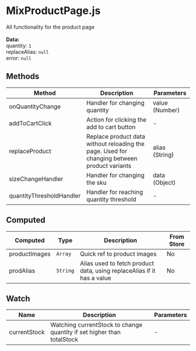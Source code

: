# MixProductPage.js

All functionality for the product page<br><br> **Data:**<br> quantity: `1`<br> replaceAlias: `null`<br> error: `null`

## Methods

<!-- @vuese:MixProductPage.js:methods:start -->
|Method|Description|Parameters|
|---|---|---|
|onQuantityChange|Handler for changing quantity|value (Number)|
|addToCartClick|Action for clicking the add to cart button|-|
|replaceProduct|Replace product data without reloading the page. Used for changing between product variants|alias (String)|
|sizeChangeHandler|Handler for changing the sku|data (Object)|
|quantityThresholdHandler|Handler for reaching quantity threshold|-|

<!-- @vuese:MixProductPage.js:methods:end -->


## Computed

<!-- @vuese:MixProductPage.js:computed:start -->
|Computed|Type|Description|From Store|
|---|---|---|---|
|productImages|`Array`|Quick ref to product images|No|
|prodAlias|`String`|Alias used to fetch product data, using replaceAlias if it has a value|No|

<!-- @vuese:MixProductPage.js:computed:end -->


## Watch

<!-- @vuese:MixProductPage.js:watch:start -->
|Name|Description|Parameters|
|---|---|---|
|currentStock|Watching currentStock to change quantity if set higher than totalStock|-|

<!-- @vuese:MixProductPage.js:watch:end -->


